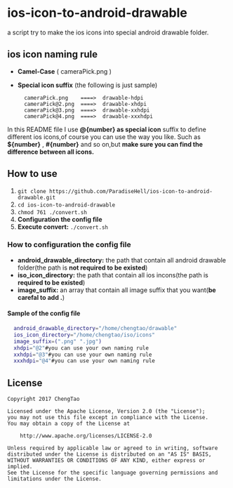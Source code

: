 # ios-icon-to-android-drawable

a script try to make the ios icons into special android drawable folder.

## ios icon naming rule

- **Camel-Case** ( cameraPick.png )
- **Special icon suffix** (the following is just sample)

		cameraPick.png    ====>  drawable-hdpi
		cameraPick@2.png  ====>  drawable-xhdpi
		cameraPick@3.png  ====>  drawable-xxhdpi
		cameraPick@4.png  ====>  drawable-xxxhdpi
	
In this README file I use **@{number} as special icon** suffix to define different ios icons,of course
you can use the way you like. Such as **${number}** , **#{number}** and so on,but **make sure you can
find the difference between all icons.**

## How to use

1. `git clone https://github.com/ParadiseHell/ios-icon-to-android-drawable.git`
2. `cd ios-icon-to-android-drawable`
3. `chmod 761 ./convert.sh`
4. **Configuration the config file**
5. **Execute convert:** `./convert.sh`

### How to configuration the config file

- **android_drawable_directory:** the path that contain all android drawable folder(the path is **not required to be existed**)
- **iso_icon_directory:** the path that contain all ios incons(the path is **required to be existed**)
- **image_suffix:** an array that contain all image suffix that you want(**be carefal to add .**)

#### Sample of the config file
```sh
  android_drawable_directory="/home/chengtao/drawable"
  ios_icon_directory="/home/chengtao/iso/icons"
  image_suffix=(".png" ".jpg")
  xhdpi="@2"#you can use your own naming rule
  xxhdpi="@3"#you can use your own naming rule
  xxxhdpi="@4"#you can use your own naming rule
```

## License

	Copyright 2017 ChengTao

	Licensed under the Apache License, Version 2.0 (the "License");
	you may not use this file except in compliance with the License.
	You may obtain a copy of the License at
		
		http://www.apache.org/licenses/LICENSE-2.0
		
	Unless required by applicable law or agreed to in writing, software
	distributed under the License is distributed on an "AS IS" BASIS,
	WITHOUT WARRANTIES OR CONDITIONS OF ANY KIND, either express or implied.
	See the License for the specific language governing permissions and
	limitations under the License.
